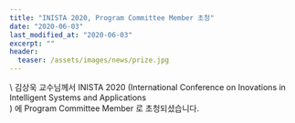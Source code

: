 ```yaml
---
title: "INISTA 2020, Program Committee Member 초청"
date: "2020-06-03"
last_modified_at: "2020-06-03"
excerpt: ""
header:
  teaser: /assets/images/news/prize.jpg
---
```

\\
김상욱 교수님께서 INISTA 2020 (International Conference on Inovations in Intelligent Systems and Applications<br>) 에 Program Committee Member 로 초청되셨습니다.